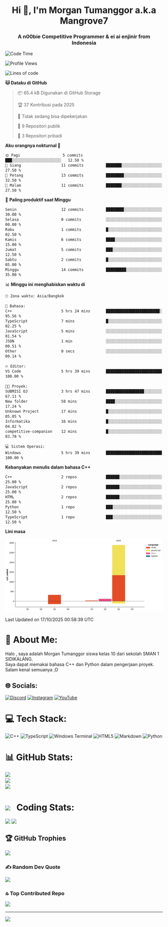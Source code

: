 <h1 align="center">Hi 👋, I'm Morgan Tumanggor a.k.a Mangrove7</h1>
<h3 align="center">A n00bie Competitive Programmer & ei ai enjinir from Indonesia</h3>

<!--START_SECTION:waka-->
![Code Time](http://img.shields.io/badge/Code%20Time-53%20hrs%2014%20mins-blue)

![Profile Views](http://img.shields.io/badge/Profil%20dilihat-39-blue)

![Lines of code](https://img.shields.io/badge/Sejak%20Hello%20World%20aku%20telah%20menulis-3.3%20thousand%20baris%20kode-blue)

**🐱 Dataku di GitHub** 

> 📦 65.4 kB Digunakan di GitHub Storage 
 > 
> 🏆 37 Kontribusi pada 2025
 > 
> 🚫 Tidak sedang bisa dipekerjakan
 > 
> 📜 9 Repositori publik 
 > 
> 🔑 3 Repositori pribadi 
 > 
**Aku orangnya nokturnal 🦉** 

```text
🌞 Pagi                   5 commits           ███░░░░░░░░░░░░░░░░░░░░░░   12.50 % 
🌆 Siang                  11 commits          ███████░░░░░░░░░░░░░░░░░░   27.50 % 
🌃 Petang                 13 commits          ████████░░░░░░░░░░░░░░░░░   32.50 % 
🌙 Malam                  11 commits          ███████░░░░░░░░░░░░░░░░░░   27.50 % 
```
📅 **Paling produktif saat Minggu** 

```text
Senin                    12 commits          ████████░░░░░░░░░░░░░░░░░   30.00 % 
Selasa                   0 commits           ░░░░░░░░░░░░░░░░░░░░░░░░░   00.00 % 
Rabu                     1 commits           █░░░░░░░░░░░░░░░░░░░░░░░░   02.50 % 
Kamis                    6 commits           ████░░░░░░░░░░░░░░░░░░░░░   15.00 % 
Jumat                    5 commits           ███░░░░░░░░░░░░░░░░░░░░░░   12.50 % 
Sabtu                    2 commits           █░░░░░░░░░░░░░░░░░░░░░░░░   05.00 % 
Minggu                   14 commits          █████████░░░░░░░░░░░░░░░░   35.00 % 
```


📊 **Minggu ini menghabiskan waktu di** 

```text
🕑︎ Zona waktu: Asia/Bangkok

💬 Bahasa: 
C++                      5 hrs 24 mins       ████████████████████████░   95.56 % 
TypeScript               7 mins              █░░░░░░░░░░░░░░░░░░░░░░░░   02.25 % 
JavaScript               5 mins              ░░░░░░░░░░░░░░░░░░░░░░░░░   01.54 % 
JSON                     1 min               ░░░░░░░░░░░░░░░░░░░░░░░░░   00.51 % 
Other                    0 secs              ░░░░░░░░░░░░░░░░░░░░░░░░░   00.14 % 

🔥 Editor: 
VS Code                  5 hrs 39 mins       █████████████████████████   100.00 % 

🐱‍💻 Proyek: 
SUBMISI OJ               3 hrs 47 mins       █████████████████░░░░░░░░   67.11 % 
New folder               58 mins             ████░░░░░░░░░░░░░░░░░░░░░   17.24 % 
Unknown Project          17 mins             █░░░░░░░░░░░░░░░░░░░░░░░░   05.05 % 
Informatika              16 mins             █░░░░░░░░░░░░░░░░░░░░░░░░   04.82 % 
competitive-companion    12 mins             █░░░░░░░░░░░░░░░░░░░░░░░░   03.78 % 

💻 Sistem Operasi: 
Windows                  5 hrs 39 mins       █████████████████████████   100.00 % 
```

**Kebanyakan menulis dalam bahasa C++** 

```text
C++                      2 repos             ██████░░░░░░░░░░░░░░░░░░░   25.00 % 
JavaScript               2 repos             ██████░░░░░░░░░░░░░░░░░░░   25.00 % 
HTML                     2 repos             ██████░░░░░░░░░░░░░░░░░░░   25.00 % 
Python                   1 repo              ███░░░░░░░░░░░░░░░░░░░░░░   12.50 % 
TypeScript               1 repo              ███░░░░░░░░░░░░░░░░░░░░░░   12.50 % 
```



**Lini masa**

![Lines of Code chart](https://raw.githubusercontent.com/Mangroove7/Mangroove7/main/assets/bar_graph.png)


 Last Updated on 17/10/2025 00:58:39 UTC
<!--END_SECTION:waka-->
# 💫 About Me:
Halo , saya adalah Morgan Tumanggor siswa kelas 10 dari sekolah SMAN 1 SIDIKALANG.<br>Saya dapat memakai bahasa C++ dan Python dalam pengerjaan proyek.<br>Salam kenal semuanya ;D


## 🌐 Socials:
[![Discord](https://img.shields.io/badge/Discord-%237289DA.svg?logo=discord&logoColor=white)](https://discord.gg/stsnmorgan) [![Instagram](https://img.shields.io/badge/Instagram-%23E4405F.svg?logo=Instagram&logoColor=white)](https://instagram.com/morgan.tgr) [![YouTube](https://img.shields.io/badge/YouTube-%23FF0000.svg?logo=YouTube&logoColor=white)](https://youtube.com/@Mangrove7) 

# 💻 Tech Stack:
![C++](https://img.shields.io/badge/c++-%2300599C.svg?style=for-the-badge&logo=c%2B%2B&logoColor=white) ![TypeScript](https://img.shields.io/badge/typescript-%23007ACC.svg?style=for-the-badge&logo=typescript&logoColor=white) ![Windows Terminal](https://img.shields.io/badge/Windows%20Terminal-%234D4D4D.svg?style=for-the-badge&logo=windows-terminal&logoColor=white) ![HTML5](https://img.shields.io/badge/html5-%23E34F26.svg?style=for-the-badge&logo=html5&logoColor=white) ![Markdown](https://img.shields.io/badge/markdown-%23000000.svg?style=for-the-badge&logo=markdown&logoColor=white) ![Python](https://img.shields.io/badge/python-3670A0?style=for-the-badge&logo=python&logoColor=ffdd54)
# 📊 GitHub Stats:
![](https://github-readme-stats.vercel.app/api?username=Mangroove7&theme=default&hide_border=false&include_all_commits=false&count_private=false)<br/>
![](https://nirzak-streak-stats.vercel.app/?user=Mangroove7&theme=default&hide_border=false)<br/>
![](https://github-readme-stats.vercel.app/api/top-langs/?username=Mangroove7&theme=default&hide_border=false&include_all_commits=false&count_private=false&layout=compact)

# <img src="https://user-images.githubusercontent.com/74038190/216122049-276bc7a5-c760-4849-805a-995d8fa6ea13.png" width="50px" /> &nbsp; Coding Stats: 
![](https://github-readme-stats.vercel.app/api/wakatime?username=Mangrove7&api_domain=wakapi.dev&bg_color=1A202C&title_color=2F855A&icon_color=2F855A&text_color=ffffff&custom_title=Wakapi.dev+Stats+%28All+Time%29&layout=compact)
![](https://wakatime.com/share/@b2ac8e19-d71b-4475-8a9f-9ee98d23ede1/311706b4-7069-4cc6-ad72-27c189459705.svg)

## 🏆 GitHub Trophies
![](https://github-profile-trophy.vercel.app/?username=Mangroove7&theme=radical&no-frame=false&no-bg=true&margin-w=4)

### ✍️ Random Dev Quote
![](https://quotes-github-readme.vercel.app/api?type=horizontal&theme=radical)

### 🔝 Top Contributed Repo
![](https://github-contributor-stats.vercel.app/api?username=Mangroove7&limit=5&theme=dark&combine_all_yearly_contributions=true)

---
[![](https://visitcount.itsvg.in/api?id=Mangroove7&icon=0&color=0)](https://visitcount.itsvg.in)

<!-- Proudly created with GPRM ( https://gprm.itsvg.in ) -->
